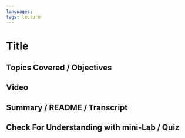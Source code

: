 ```yaml
---
languages: 
tags: lecture
---
```


# Title

## Topics Covered / Objectives

## Video

## Summary / README / Transcript

## Check For Understanding with mini-Lab / Quiz
